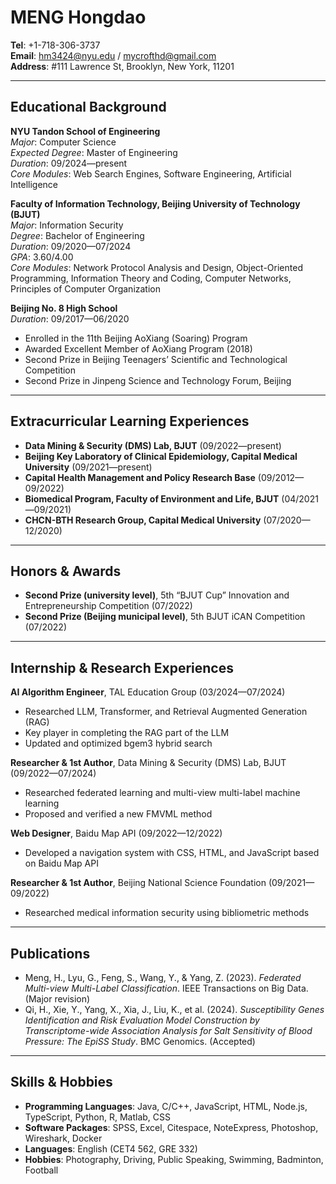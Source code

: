 # MENG Hongdao

**Tel**: +1-718-306-3737  
**Email**: [hm3424@nyu.edu](mailto:hm3424@nyu.edu) / [mycrofthd@gmail.com](mailto:mycrofthd@gmail.com)  
**Address**: #111 Lawrence St, Brooklyn, New York, 11201  

---

## Educational Background

**NYU Tandon School of Engineering**  
*Major*: Computer Science  
*Expected Degree*: Master of Engineering  
*Duration*: 09/2024—present  
*Core Modules*: Web Search Engines, Software Engineering, Artificial Intelligence  

**Faculty of Information Technology, Beijing University of Technology (BJUT)**  
*Major*: Information Security  
*Degree*: Bachelor of Engineering  
*Duration*: 09/2020—07/2024  
*GPA*: 3.60/4.00  
*Core Modules*: Network Protocol Analysis and Design, Object-Oriented Programming, Information Theory and Coding, Computer Networks, Principles of Computer Organization  

**Beijing No. 8 High School**  
*Duration*: 09/2017—06/2020  
- Enrolled in the 11th Beijing AoXiang (Soaring) Program
- Awarded Excellent Member of AoXiang Program (2018)
- Second Prize in Beijing Teenagers’ Scientific and Technological Competition
- Second Prize in Jinpeng Science and Technology Forum, Beijing  

---

## Extracurricular Learning Experiences
- **Data Mining & Security (DMS) Lab, BJUT** (09/2022—present)  
- **Beijing Key Laboratory of Clinical Epidemiology, Capital Medical University** (09/2021—present)  
- **Capital Health Management and Policy Research Base** (09/2012—09/2022)  
- **Biomedical Program, Faculty of Environment and Life, BJUT** (04/2021—09/2021)  
- **CHCN-BTH Research Group, Capital Medical University** (07/2020—12/2020)  

---

## Honors & Awards

- **Second Prize (university level)**, 5th “BJUT Cup” Innovation and Entrepreneurship Competition (07/2022)
- **Second Prize (Beijing municipal level)**, 5th BJUT iCAN Competition (07/2022)

---

## Internship & Research Experiences

**AI Algorithm Engineer**, TAL Education Group (03/2024—07/2024)  
- Researched LLM, Transformer, and Retrieval Augmented Generation (RAG)
- Key player in completing the RAG part of the LLM
- Updated and optimized bgem3 hybrid search

**Researcher & 1st Author**, Data Mining & Security (DMS) Lab, BJUT (09/2022—07/2024)  
- Researched federated learning and multi-view multi-label machine learning
- Proposed and verified a new FMVML method

**Web Designer**, Baidu Map API (09/2022—12/2022)  
- Developed a navigation system with CSS, HTML, and JavaScript based on Baidu Map API  

**Researcher & 1st Author**, Beijing National Science Foundation (09/2021—09/2022)  
- Researched medical information security using bibliometric methods

---

## Publications

- Meng, H., Lyu, G., Feng, S., Wang, Y., & Yang, Z. (2023). *Federated Multi-view Multi-Label Classification*. IEEE Transactions on Big Data. (Major revision)
- Qi, H., Xie, Y., Yang, X., Xia, J., Liu, K., et al. (2024). *Susceptibility Genes Identification and Risk Evaluation Model Construction by Transcriptome-wide Association Analysis for Salt Sensitivity of Blood Pressure: The EpiSS Study*. BMC Genomics. (Accepted)

---

## Skills & Hobbies

- **Programming Languages**: Java, C/C++, JavaScript, HTML, Node.js, TypeScript, Python, R, Matlab, CSS  
- **Software Packages**: SPSS, Excel, Citespace, NoteExpress, Photoshop, Wireshark, Docker  
- **Languages**: English (CET4 562, GRE 332)  
- **Hobbies**: Photography, Driving, Public Speaking, Swimming, Badminton, Football  
